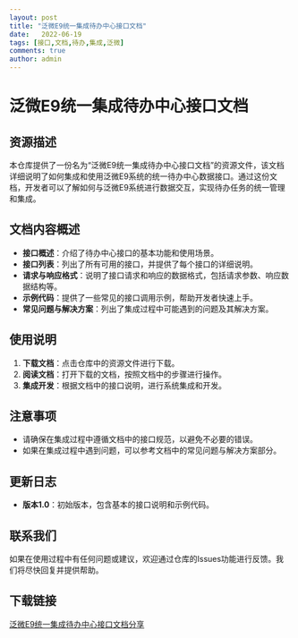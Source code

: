 ```yaml
---
layout: post
title: "泛微E9统一集成待办中心接口文档"
date:   2022-06-19
tags: [接口,文档,待办,集成,泛微]
comments: true
author: admin
---
```

# 泛微E9统一集成待办中心接口文档

## 资源描述
本仓库提供了一份名为“泛微E9统一集成待办中心接口文档”的资源文件，该文档详细说明了如何集成和使用泛微E9系统的统一待办中心数据接口。通过这份文档，开发者可以了解如何与泛微E9系统进行数据交互，实现待办任务的统一管理和集成。

## 文档内容概述
- **接口概述**：介绍了待办中心接口的基本功能和使用场景。
- **接口列表**：列出了所有可用的接口，并提供了每个接口的详细说明。
- **请求与响应格式**：说明了接口请求和响应的数据格式，包括请求参数、响应数据结构等。
- **示例代码**：提供了一些常见的接口调用示例，帮助开发者快速上手。
- **常见问题与解决方案**：列出了集成过程中可能遇到的问题及其解决方案。

## 使用说明
1. **下载文档**：点击仓库中的资源文件进行下载。
2. **阅读文档**：打开下载的文档，按照文档中的步骤进行操作。
3. **集成开发**：根据文档中的接口说明，进行系统集成和开发。

## 注意事项
- 请确保在集成过程中遵循文档中的接口规范，以避免不必要的错误。
- 如果在集成过程中遇到问题，可以参考文档中的常见问题与解决方案部分。

## 更新日志
- **版本1.0**：初始版本，包含基本的接口说明和示例代码。

## 联系我们
如果在使用过程中有任何问题或建议，欢迎通过仓库的Issues功能进行反馈。我们将尽快回复并提供帮助。

## 下载链接

[泛微E9统一集成待办中心接口文档分享](https://pan.quark.cn/s/c34514e407cc)